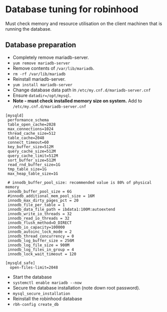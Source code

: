 # Database tuning for robinhood

Must check memory and resource utilisation on the client machinen that is running the database.

## Database preparation
- Completely remove mariadb-server.
 - `yum remove mariadb-server`
- Remove contents of `/var/lib/mariadb`.
 - `rm -rf /var/lib/mariadb`
- Reinstall mariadb-server.
 - `yum install mariadb-server`
- Change database data path in `/etc/my.cnf.d/mariadb-server.cnf`
 - Ensure `datadir=/opt/mysql`.
- **Note - must check installed memory size on system.**  Add to `/etc/my.cnf.d/mariadb-server.cnf`
```
[mysqld]
 performance_schema
 table_open_cache=2028
 max_connections=1024
 thread_cache_size=512
 table_cache=2048
 connect_timeout=60
 key_buffer_size=512M
 query_cache_size=512M
 query_cache_limit=512M
 sort_buffer_size=512M
 read_rnd_buffer_size=1G
 tmp_table_size=1G
 max_heap_table_size=1G

 # innodb_buffer_pool_size: recommended value is 80% of physical memory
 innodb_buffer_pool_size = 6G
 #innodb_additional_mem_pool_size = 16M
 innodb_max_dirty_pages_pct = 20
 innodb_file_per_table = 1
 innodb_data_file_path = ibdata1:100M:autoextend
 innodb_write_io_threads = 32
 innodb_read_io_threads = 32
 innodb_flush_method=O_DIRECT
 innodb_io_capacity=100000
 innodb_autoinc_lock_mode = 2
 innodb_thread_concurrency = 0
 innodb_log_buffer_size = 256M
 innodb_log_file_size = 900M
 innodb_log_files_in_group = 4
 innodb_lock_wait_timeout = 120

[mysqld_safe]
  open-files-limit=2048
```
- Start the database
 - `systemctl enable mariadb --now` 
- Secure the database installation (note down root password).
 - `mysql_secure_installation`
- Reinstall the robinhood database
 - `rbh-config create_db`
